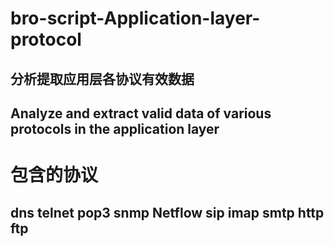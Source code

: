 # bro-script-Application-layer-protocol
## 分析提取应用层各协议有效数据</br>
## Analyze and extract valid data of various protocols in the application layer
# 包含的协议
## dns telnet pop3 snmp  Netflow  sip imap  smtp http ftp
